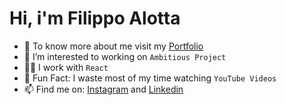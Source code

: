 # Hi, i'm Filippo Alotta
- 👋 To know more about me visit my [Portfolio](https://github.com/Filippoalotta/Portfolio/)
- 👀 I’m interested to working on `Ambitious Project`
- 👨‍💻 I work with `React`
- 🎉 Fun Fact: I waste most of my time watching `YouTube Videos`
- 📫 Find me on: [Instagram](https://www.instagram.com/filippoalotta_/) and [Linkedin](https://www.linkedin.com/in/filippo-alotta-682686270/)


